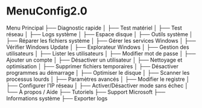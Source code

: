 ﻿# MenuConfig2.0

Menu Principal
├── Diagnostic rapide
│   ├── Test matériel
│   ├── Test réseau
│   ├── Logs système
│   ├── Espace disque
│
├── Outils système
│   ├── Réparer les fichiers système
│   ├── Gérer les services Windows
│   ├── Vérifier Windows Update
│   ├── Explorateur Windows
│
├── Gestion des utilisateurs
│   ├── Lister les utilisateurs
│   ├── Modifier mot de passe
│   ├── Ajouter un compte
│   ├── Désactiver un utilisateur
│
├── Nettoyage et optimisation
│   ├── Supprimer fichiers temporaires
│   ├── Désactiver programmes au démarrage
│   ├── Optimiser le disque
│   ├── Scanner les processus lourds
│
├── Paramètres avancés
│   ├── Modifier le registre
│   ├── Configurer l’IP réseau
│   ├── Activer/Désactiver mode sans échec
│
└── À propos / Aide
    ├── Tutoriels
    ├── Support Microsoft
    ├── Informations système
    ├── Exporter logs